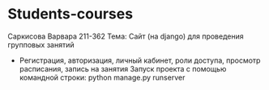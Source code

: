 # Students-courses
Саркисова Варвара 211-362
Тема: Сайт (на django) для проведения групповых занятий
- Регистрация, авторизация, личный кабинет, роли доступа, просмотр расписания, запись на занятия
Запуск проекта с помощью командной строки: python manage.py runserver
